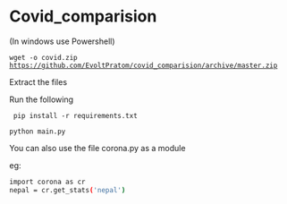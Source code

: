 # Covid_comparision

(In windows use Powershell)

<code>wget -o covid.zip https://github.com/EvoltPratom/covid_comparision/archive/master.zip</code>


Extract the files

Run the following

<code> pip install -r requirements.txt </code>

<code>python main.py</code>

You can also use the file corona.py as a module

eg:

```sh
import corona as cr
nepal = cr.get_stats('nepal')
```


